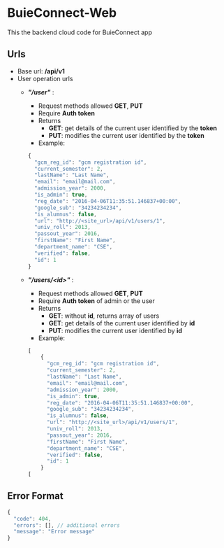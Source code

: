 # BuieConnect-Web
This the backend cloud code for BuieConnect app


## Urls
- Base url: **__/api/v1__**
- User operation urls
    - **_"/user"_** : 
        - Request methods allowed **GET**, **PUT**
        - Require **Auth token**
        - Returns 
            - **GET**: get details of the current user identified by the **token**
            - **PUT**: modifies the current user identified by the **token**
        - Example:
        ```javascript
        {
          "gcm_reg_id": "gcm registration id",
          "current_semester": 2,
          "lastName": "Last Name",
          "email": "email@mail.com",
          "admission_year": 2000,
          "is_admin": true,
          "reg_date": "2016-04-06T11:35:51.146837+00:00",
          "google_sub": "34234234234",
          "is_alumnus": false,
          "url": "http://<site_url>/api/v1/users/1",
          "univ_roll": 2013,
          "passout_year": 2016,
          "firstName": "First Name",
          "department_name": "CSE",
          "verified": false,
          "id": 1
        }
        ```
        

    - **_"/users/\<id\>"_** : 
        - Request methods allowed **GET**, **PUT**
        - Require **Auth token** of admin or the user
        - Returns 
            - **GET**: without **id**, returns array of users
            - **GET**: get details of the current user identified by **id**
            - **PUT**: modifies the current user identified by **id**
        - Example:
        ```javascript
        [
            {
              "gcm_reg_id": "gcm registration id",
              "current_semester": 2,
              "lastName": "Last Name",
              "email": "email@mail.com",
              "admission_year": 2000,
              "is_admin": true,
              "reg_date": "2016-04-06T11:35:51.146837+00:00",
              "google_sub": "34234234234",
              "is_alumnus": false,
              "url": "http://<site_url>/api/v1/users/1",
              "univ_roll": 2013,
              "passout_year": 2016,
              "firstName": "First Name",
              "department_name": "CSE",
              "verified": false,
              "id": 1
            }
        [
        ```
         
## Error Format
```javascript
{
  "code": 404,
  "errors": [], // additional errors
  "message": "Error message"
}
```